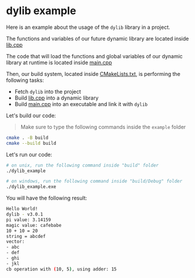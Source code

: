 # dylib example

Here is an example about the usage of the `dylib` library in a project.

The functions and variables of our future dynamic library are located inside [lib.cpp](lib.cpp)

The code that will load the functions and global variables of our dynamic library at runtime is located inside [main.cpp](main.cpp)

Then, our build system, located inside [CMakeLists.txt](CMakeLists.txt), is performing the following tasks:

- Fetch `dylib` into the project
- Build [lib.cpp](lib.cpp) into a dynamic library
- Build [main.cpp](main.cpp) into an executable and link it with `dylib`

Let's build our code:
> Make sure to type the following commands inside the `example` folder

```sh
cmake . -B build
cmake --build build
```

Let's run our code:

```sh
# on unix, run the following command inside "build" folder
./dylib_example

# on windows, run the following command inside "build/Debug" folder
./dylib_example.exe
```

You will have the following result:

```sh
Hello World!
dylib - v3.0.1
pi value: 3.14159
magic value: cafebabe
10 + 10 = 20
string = abcdef
vector:
- abc
- def
- ghi
- jkl
cb operation with (10, 5), using adder: 15
```
